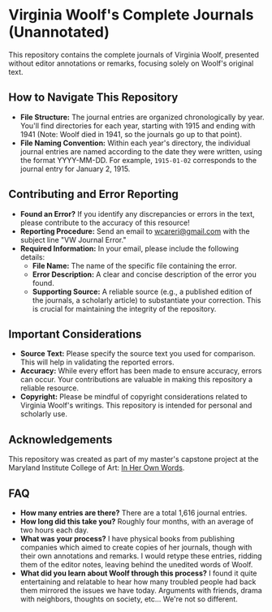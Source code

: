 # Virginia Woolf's Complete Journals (Unannotated)

This repository contains the complete journals of Virginia Woolf, presented without editor annotations or remarks, focusing solely on Woolf's original text.

## How to Navigate This Repository

* **File Structure:** The journal entries are organized chronologically by year. You'll find directories for each year, starting with 1915 and ending with 1941 (Note: Woolf died in 1941, so the journals go up to that point).
* **File Naming Convention:** Within each year's directory, the individual journal entries are named according to the date they were written, using the format YYYY-MM-DD. For example, `1915-01-02` corresponds to the journal entry for January 2, 1915.

## Contributing and Error Reporting

* **Found an Error?** If you identify any discrepancies or errors in the text, please contribute to the accuracy of this resource!
* **Reporting Procedure:** Send an email to wcareri@gmail.com with the subject line "VW Journal Error."
* **Required Information:** In your email, please include the following details:
    * **File Name:** The name of the specific file containing the error.
    * **Error Description:** A clear and concise description of the error you found.
    * **Supporting Source:** A reliable source (e.g., a published edition of the journals, a scholarly article) to substantiate your correction. This is crucial for maintaining the integrity of the repository.

## Important Considerations

* **Source Text:** Please specify the source text you used for comparison. This will help in validating the reported errors.
* **Accuracy:** While every effort has been made to ensure accuracy, errors can occur. Your contributions are valuable in making this repository a reliable resource.
* **Copyright:** Please be mindful of copyright considerations related to Virginia Woolf's writings. This repository is intended for personal and scholarly use.

## Acknowledgements

This repository was created as part of my master's capstone project at the Maryland Institute College of Art: [In Her Own Words](https://www.wcareri.com/portfolio/in-her-own-words).

## FAQ

* **How many entries are there?** There are a total 1,616 journal entries.
* **How long did this take you?** Roughly four months, with an average of two hours each day.
* **What was your process?** I have physical books from publishing companies which aimed to create copies of her journals, though with their own annotations and remarks. I would retype these entries, ridding them of the editor notes, leaving behind the unedited words of Woolf.
* **What did you learn about Woolf through this process?** I found it quite entertaining and relatable to hear how many troubled people had back them mirrored the issues we have today. Arguments with friends, drama with neighbors, thoughts on society, etc... We're not so different.

